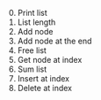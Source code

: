  0. Print list 
  1. List length 
  2. Add node 
  3. Add node at the end 
  4. Free list 
  5. Get node at index 
  6. Sum list 
  7. Insert at index 
  8. Delete at index 
